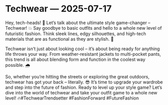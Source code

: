 # Techwear — 2025-07-17

Hey, tech-heads! 👾 Let’s talk about the ultimate style game-changer – Techwear! 💥 Say goodbye to basic outfits and hello to a whole new level of futuristic fashion. Think sleek lines, edgy silhouettes, and high-tech materials that are as functional as they are stylish. 💫

Techwear isn’t just about looking cool – it’s about being ready for anything life throws your way. From weather-resistant jackets to multi-pocket pants, this trend is all about blending form and function in the coolest way possible. 🌧️

So, whether you’re hitting the streets or exploring the great outdoors, techwear has got your back – literally. 😎 It’s time to upgrade your wardrobe and step into the future of fashion. Ready to level up your style game? Let’s dive into the world of techwear and take your outfit game to a whole new level! 🔥#TechwearTrendsetter #FashionForward #FutureFashion